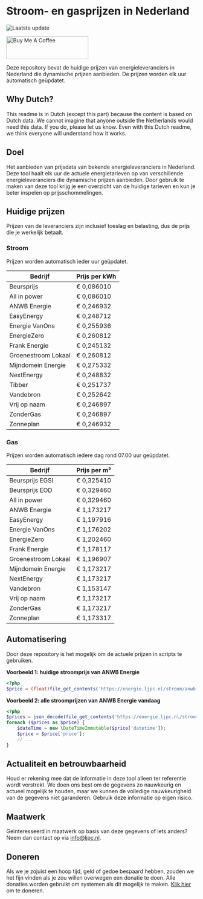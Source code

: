 # Stroom- en gasprijzen in Nederland

![Laatste update](https://img.shields.io/badge/laatste%20update-2025--10--08%2003%3A00%20CET-brightgreen)

<a href="https://www.buymeacoffee.com/Lars-" target="_blank"><img src="https://cdn.buymeacoffee.com/buttons/v2/default-orange.png" alt="Buy Me A Coffee" height="60" style="height: 60px !important;width: 217px !important;" ></a>

Deze repository bevat de huidige prijzen van energieleveranciers in Nederland die dynamische prijzen aanbieden. De prijzen worden elk uur automatisch geüpdatet.

## Why Dutch?

This readme is in Dutch (except this part) because the content is based on Dutch data. We cannot imagine that anyone outside the Netherlands would need this data. If you do, please let us know. Even with this Dutch readme, we think
everyone will understand how it works.

## Doel

Het aanbieden van prijsdata van bekende energieleveranciers in Nederland. Deze tool haalt elk uur de actuele energietarieven op van verschillende energieleveranciers die dynamische prijzen aanbieden. Door gebruik te maken van deze tool
krijg je een overzicht van de huidige tarieven en kun je beter inspelen op prijsschommelingen.

## Huidige prijzen

Prijzen van de leveranciers zijn inclusief toeslag en belasting, dus de prijs die je werkelijk betaalt.

### Stroom

Prijzen worden automatisch ieder uur geüpdatet.

 Bedrijf | Prijs per kWh 
---------|---------------
Beursprijs | € 0,086010
All in power | € 0,086010
ANWB Energie | € 0,246932
EasyEnergy | € 0,248712
Energie VanOns | € 0,255936
EnergieZero | € 0,260812
Frank Energie | € 0,245132
Groenestroom Lokaal | € 0,260812
Mijndomein Energie | € 0,275332
NextEnergy | € 0,248832
Tibber | € 0,251737
Vandebron | € 0,252642
Vrij op naam | € 0,246897
ZonderGas | € 0,246897
Zonneplan | € 0,246932


### Gas

Prijzen worden automatisch iedere dag rond 07.00 uur geüpdatet.

 Bedrijf | Prijs per m³ 
---------|--------------
Beursprijs EGSI | € 0,325410
Beursprijs EOD | € 0,329460
All in power | € 0,329460
ANWB Energie | € 1,173217
EasyEnergy | € 1,197916
Energie VanOns | € 1,176202
EnergieZero | € 1,202460
Frank Energie | € 1,178117
Groenestroom Lokaal | € 1,196907
Mijndomein Energie | € 1,173217
NextEnergy | € 1,173217
Vandebron | € 1,153147
Vrij op naam | € 1,173217
ZonderGas | € 1,173217
Zonneplan | € 1,173317


## Automatisering

Door deze repository is het mogelijk om de actuele prijzen in scripts te gebruiken.

**Voorbeeld 1: huidige stroomprijs van ANWB Energie**

```php
<?php
$price = (float)file_get_contents('https://energie.ljpc.nl/stroom/anwb-energie-nu.txt');

```

**Voorbeeld 2: alle stroomprijzen van ANWB Energie vandaag**

```php
<?php
$prices = json_decode(file_get_contents('https://energie.ljpc.nl/stroom/all-in-power-vandaag.json'),true);
foreach ($prices as $price) {
    $dateTime = new \DateTimeImmutable($price['datetime']);
    $price = $price['price'];
    // ...
}
```

## Actualiteit en betrouwbaarheid

Houd er rekening mee dat de informatie in deze tool alleen ter referentie wordt verstrekt. We doen ons best om de gegevens zo nauwkeurig en actueel mogelijk te houden, maar we kunnen de volledige nauwkeurigheid van de gegevens niet
garanderen. Gebruik deze informatie op eigen risico.

## Maatwerk

Geïnteresseerd in maatwerk op basis van deze gegevens of iets anders? Neem dan contact op
via [info@ljpc.nl](mailto:info@ljpc.nl?subject=Energie%20prijzen).

## Doneren

Als we je zojuist een hoop tijd, geld of gedoe bespaard hebben, zouden we het fijn vinden als je zou willen overwegen een
donatie te doen. Alle donaties worden gebruikt om systemen als dit mogelijk te
maken. [Klik hier](https://www.buymeacoffee.com/Lars-) om te doneren.
